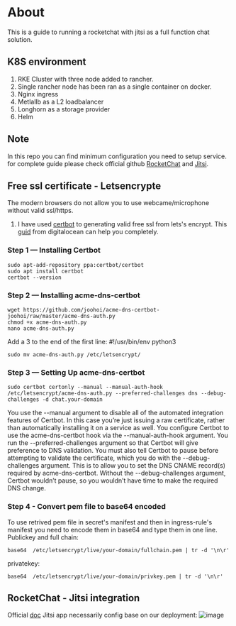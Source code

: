 # About
This is a guide to running a rocketchat with jitsi as a full function chat solution.
## K8S environment
1. RKE Cluster with three node added to rancher.
2. Single rancher node has been ran as a single container on docker.
3. Nginx ingress
4. Metlallb as a L2 loadbalancer
5. Longhorn as a storage provider
6. Helm
## Note
In this repo you can find minimum configuration you need to setup service. for complete guide please check official github [RocketChat](https://github.com/RocketChat/Rocket.Chat) and [Jitsi](https://github.com/jitsi-contrib/jitsi-helm/tree/main).
## Free ssl certificate - Letsencrypte
The modern browsers do not allow you to use webcame/microphone without valid ssl/https.
1. I have used [certbot](https://certbot.eff.org/) to generating valid free ssl from lets's encrypt. This [guid](https://www.digitalocean.com/community/tutorials/how-to-acquire-a-let-s-encrypt-certificate-using-dns-validation-with-acme-dns-certbot-on-ubuntu-18-04) from digitalocean can help you completely.
### Step 1 — Installing Certbot
```
sudo apt-add-repository ppa:certbot/certbot
sudo apt install certbot
certbot --version
```
### Step 2 — Installing acme-dns-certbot
```
wget https://github.com/joohoi/acme-dns-certbot-joohoi/raw/master/acme-dns-auth.py
chmod +x acme-dns-auth.py
nano acme-dns-auth.py
```
Add a 3 to the end of the first line:
#!/usr/bin/env python3
```
sudo mv acme-dns-auth.py /etc/letsencrypt/
```
### Step 3 — Setting Up acme-dns-certbot
```
sudo certbot certonly --manual --manual-auth-hook /etc/letsencrypt/acme-dns-auth.py --preferred-challenges dns --debug-challenges -d chat.your-domain
```
You use the --manual argument to disable all of the automated integration features of Certbot. In this case you’re just issuing a raw certificate, rather than automatically installing it on a service as well.
You configure Certbot to use the acme-dns-certbot hook via the --manual-auth-hook argument. You run the --preferred-challenges argument so that Certbot will give preference to DNS validation.
You must also tell Certbot to pause before attempting to validate the certificate, which you do with the --debug-challenges argument. This is to allow you to set the DNS CNAME record(s) required by acme-dns-certbot. Without the --debug-challenges argument, Certbot wouldn’t pause, so you wouldn’t have time to make the required DNS change.

### Step 4 - Convert pem file to base64 encoded 
To use retrived pem file in secret's manifest and then in ingress-rule's manifest you need to encode them in base64 and type them in one line.
Publickey and full chain:
```
base64  /etc/letsencrypt/live/your-domain/fullchain.pem | tr -d '\n\r'
```
privatekey:
```
base64  /etc/letsencrypt/live/your-domain/privkey.pem | tr -d '\n\r'
```
## RocketChat - Jitsi integration
Official [doc](https://docs.rocket.chat/use-rocket.chat/rocket.chat-conference-call/conference-call-admin-guide/jitsi-app)
Jitsi app necessarily config base on our deployment:
![image](https://github.com/EhsanOrveh/RocketChatOnKubernetes/assets/50044017/f9acd63e-876b-4b94-897f-ed972704feaf)


